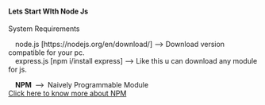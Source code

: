 <h4> 
Lets Start WIth Node Js
  </h4>
  
System Requirements
<p>
  &emsp;node.js&nbsp;[https://nodejs.org/en/download/] -->&nbsp;Download version compatible for your pc. <br>
  &emsp;express.js&nbsp;[npm i/install express] -->&nbsp;Like this u can download any module for js. <br>
  
  &emsp;<b>NPM</b>&ensp;-->&ensp;Naively Programmable Module<br>
  <a href='https://www.npmjs.com/package/npm'>Click here to know more about NPM</a>
  </p>
 
 
